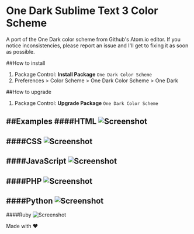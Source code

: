 # One Dark Sublime Text 3 Color Scheme

A port of the One Dark color scheme from Github's Atom.io editor. If you notice inconsistencies, please report an issue and I'll get to fixing it as soon as possible.

##How to install
1. Package Control: **Install Package** ```One Dark Color Scheme```
2. Preferences > Color Scheme > One Dark Color Scheme > One Dark

##How to upgrade
1. Package Control: **Upgrade Package** ```One Dark Color Scheme```

##Examples
####HTML
![Screenshot](http://i.imgur.com/luf2s86.png  "HTML Screenshot")
---
####CSS
![Screenshot](http://i.imgur.com/dl92tPh.png  "CSS Screenshot")
---
####JavaScript
![Screenshot](http://i.imgur.com/kRCEblz.png  "Javscript Screenshot")
---
####PHP
![Screenshot](http://i.imgur.com/JUHrx5H.png  "PHP Screenshot")
---
####Python
![Screenshot](http://i.imgur.com/tJsH6fx.png  "Python Screenshot")
---
####Ruby
![Screenshot](http://i.imgur.com/5y2ziyT.png  "Ruby Screenshot")

Made with :heart: